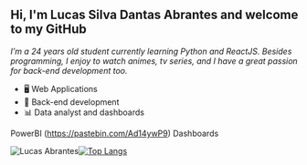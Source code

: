 ## Hi, I'm Lucas Silva Dantas Abrantes and welcome to my GitHub
*I’m a 24 years old student currently learning Python and ReactJS. Besides programming, I enjoy to watch animes, tv series, and I have a great passion for back-end development too.*
</br>
- 🖥 Web Applications
- 🔌 Back-end development
- 📊 Data analyst and dashboards

 PowerBI  (https://pastebin.com/Ad14ywP9) Dashboards





![Lucas Abrantes](https://github-readme-stats.vercel.app/api?username=lucasabrantes1&show_icons=true&theme=dark)[![Top Langs](https://github-readme-stats.vercel.app/api/top-langs/?username=lucasabrantes1&layout=compact&theme=dark&hide=html,batchfile,shell,xslt,jupyter%20notebook)](https://github.com/anuraghazra/github-readme-stats)



